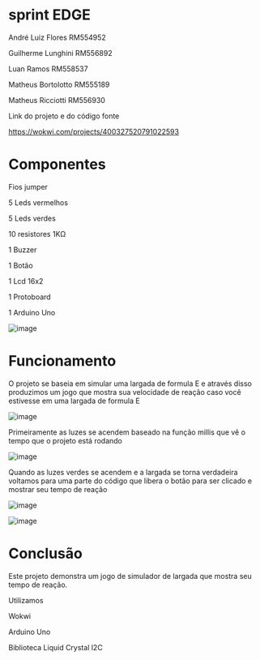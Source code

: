 # sprint EDGE
André Luiz Flores RM554952

Guilherme Lunghini RM556892

Luan Ramos RM558537

Matheus Bortolotto RM555189

Matheus Ricciotti RM556930

Link do projeto e do código fonte

https://wokwi.com/projects/400327520791022593

# Componentes
Fios jumper

5 Leds vermelhos

5 Leds verdes

10 resistores 1KΩ

1 Buzzer

1 Botão

1 Lcd 16x2

1 Protoboard

1 Arduino Uno

![image](https://github.com/glunghini/sprintEDGE/assets/161391446/0e0662dc-91bd-47de-8b70-f198b4fe37ba)


# Funcionamento
O projeto se baseia em simular uma largada de formula E e através disso produzimos um jogo que mostra sua velocidade de reação caso você estivesse em uma largada de formula E

![image](https://github.com/glunghini/sprintEDGE/assets/161391446/f75424a2-6426-4722-9589-4c422bbd68e3)

Primeiramente as luzes se acendem baseado na função millis que vê o tempo que o projeto está rodando

![image](https://github.com/glunghini/sprintEDGE/assets/161391446/2524258a-7616-4227-b279-350b81f472bf)

Quando as luzes verdes se acendem e a largada se torna verdadeira voltamos para uma parte do código que libera o botão para ser clicado e mostrar seu tempo de reação

![image](https://github.com/glunghini/sprintEDGE/assets/161391446/172e55d0-0629-4fed-bebc-79f23ebe259c)

![image](https://github.com/glunghini/sprintEDGE/assets/161391446/ac45de68-c4ce-4a49-9fbd-aae3eef1f780)

# Conclusão 

Este projeto demonstra um jogo de simulador de largada que mostra seu tempo de reação.


Utilizamos

Wokwi

Arduino Uno

Biblioteca Liquid Crystal l2C



